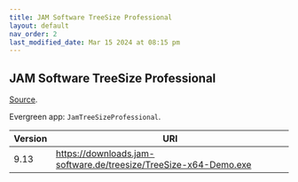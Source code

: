 ```yaml
---
title: JAM Software TreeSize Professional
layout: default
nav_order: 2
last_modified_date: Mar 15 2024 at 08:15 pm
---
```


## JAM Software TreeSize Professional

[Source](https://www.jam-software.com/treesize/).

Evergreen app: `JamTreeSizeProfessional`.

| Version | URI                                                              |
| ------- | ---------------------------------------------------------------- |
| 9.13    | https://downloads.jam-software.de/treesize/TreeSize-x64-Demo.exe |
